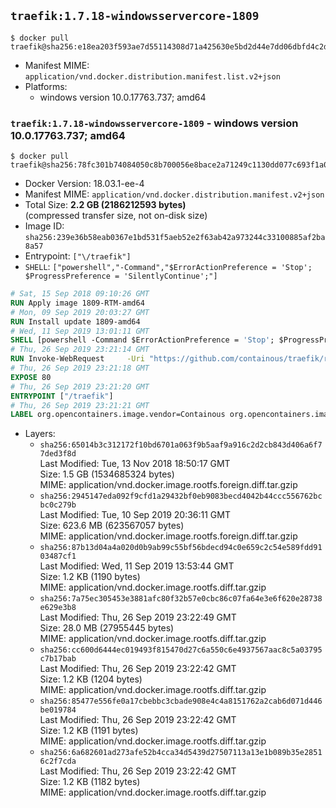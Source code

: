 ## `traefik:1.7.18-windowsservercore-1809`

```console
$ docker pull traefik@sha256:e18ea203f593ae7d55114308d71a425630e5bd2d44e7dd06dbfd4c2d8d3007c2
```

-	Manifest MIME: `application/vnd.docker.distribution.manifest.list.v2+json`
-	Platforms:
	-	windows version 10.0.17763.737; amd64

### `traefik:1.7.18-windowsservercore-1809` - windows version 10.0.17763.737; amd64

```console
$ docker pull traefik@sha256:78fc301b74084050c8b700056e8bace2a71249c1130dd077c693f1a07ad649b9
```

-	Docker Version: 18.03.1-ee-4
-	Manifest MIME: `application/vnd.docker.distribution.manifest.v2+json`
-	Total Size: **2.2 GB (2186212593 bytes)**  
	(compressed transfer size, not on-disk size)
-	Image ID: `sha256:239e36b58eab0367e1bd531f5aeb52e2f63ab42a973244c33100885af2ba8a57`
-	Entrypoint: `["\/traefik"]`
-	`SHELL`: `["powershell","-Command","$ErrorActionPreference = 'Stop'; $ProgressPreference = 'SilentlyContinue';"]`

```dockerfile
# Sat, 15 Sep 2018 09:10:26 GMT
RUN Apply image 1809-RTM-amd64
# Mon, 09 Sep 2019 20:03:27 GMT
RUN Install update 1809-amd64
# Wed, 11 Sep 2019 13:01:11 GMT
SHELL [powershell -Command $ErrorActionPreference = 'Stop'; $ProgressPreference = 'SilentlyContinue';]
# Thu, 26 Sep 2019 23:21:14 GMT
RUN Invoke-WebRequest     -Uri "https://github.com/containous/traefik/releases/download/v1.7.18/traefik_windows-amd64.exe"     -OutFile "/traefik.exe"
# Thu, 26 Sep 2019 23:21:18 GMT
EXPOSE 80
# Thu, 26 Sep 2019 23:21:20 GMT
ENTRYPOINT ["/traefik"]
# Thu, 26 Sep 2019 23:21:21 GMT
LABEL org.opencontainers.image.vendor=Containous org.opencontainers.image.url=https://traefik.io org.opencontainers.image.title=Traefik org.opencontainers.image.description=A modern reverse-proxy org.opencontainers.image.version=v1.7.18 org.opencontainers.image.documentation=https://docs.traefik.io
```

-	Layers:
	-	`sha256:65014b3c312172f10bd6701a063f9b5aaf9a916c2d2cb843d406a6f77ded3f8d`  
		Last Modified: Tue, 13 Nov 2018 18:50:17 GMT  
		Size: 1.5 GB (1534685324 bytes)  
		MIME: application/vnd.docker.image.rootfs.foreign.diff.tar.gzip
	-	`sha256:2945147eda092f9cfd1a29432bf0eb9083becd4042b44ccc556762bcbc0c279b`  
		Last Modified: Tue, 10 Sep 2019 20:36:11 GMT  
		Size: 623.6 MB (623567057 bytes)  
		MIME: application/vnd.docker.image.rootfs.foreign.diff.tar.gzip
	-	`sha256:87b13d04a4a020d0b9ab99c55bf56bdecd94c0e659c2c54e589fdd9103487cf1`  
		Last Modified: Wed, 11 Sep 2019 13:53:44 GMT  
		Size: 1.2 KB (1190 bytes)  
		MIME: application/vnd.docker.image.rootfs.diff.tar.gzip
	-	`sha256:7a75ec305453e3881afc80f32b57e0cbc86c07fa64e3e6f620e28738e629e3b8`  
		Last Modified: Thu, 26 Sep 2019 23:22:49 GMT  
		Size: 28.0 MB (27955445 bytes)  
		MIME: application/vnd.docker.image.rootfs.diff.tar.gzip
	-	`sha256:cc600d6444ec019493f815470d27c6a550c6e4937567aac8c5a03795c7b17bab`  
		Last Modified: Thu, 26 Sep 2019 23:22:42 GMT  
		Size: 1.2 KB (1204 bytes)  
		MIME: application/vnd.docker.image.rootfs.diff.tar.gzip
	-	`sha256:85477e556fe0a17cbebbc3cbade908e4c4a8151762a2cab6d071d446be019784`  
		Last Modified: Thu, 26 Sep 2019 23:22:42 GMT  
		Size: 1.2 KB (1191 bytes)  
		MIME: application/vnd.docker.image.rootfs.diff.tar.gzip
	-	`sha256:6a682601ad273afe52b4cca34d5439d27507113a13e1b089b35e28516c2f7cda`  
		Last Modified: Thu, 26 Sep 2019 23:22:42 GMT  
		Size: 1.2 KB (1182 bytes)  
		MIME: application/vnd.docker.image.rootfs.diff.tar.gzip
